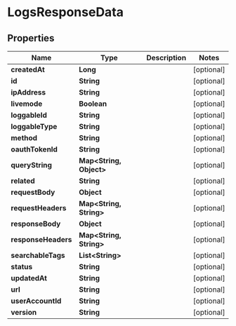

# LogsResponseData


## Properties

| Name | Type | Description | Notes |
|------------ | ------------- | ------------- | -------------|
|**createdAt** | **Long** |  |  [optional] |
|**id** | **String** |  |  [optional] |
|**ipAddress** | **String** |  |  [optional] |
|**livemode** | **Boolean** |  |  [optional] |
|**loggableId** | **String** |  |  [optional] |
|**loggableType** | **String** |  |  [optional] |
|**method** | **String** |  |  [optional] |
|**oauthTokenId** | **String** |  |  [optional] |
|**queryString** | **Map&lt;String, Object&gt;** |  |  [optional] |
|**related** | **String** |  |  [optional] |
|**requestBody** | **Object** |  |  [optional] |
|**requestHeaders** | **Map&lt;String, String&gt;** |  |  [optional] |
|**responseBody** | **Object** |  |  [optional] |
|**responseHeaders** | **Map&lt;String, String&gt;** |  |  [optional] |
|**searchableTags** | **List&lt;String&gt;** |  |  [optional] |
|**status** | **String** |  |  [optional] |
|**updatedAt** | **String** |  |  [optional] |
|**url** | **String** |  |  [optional] |
|**userAccountId** | **String** |  |  [optional] |
|**version** | **String** |  |  [optional] |



